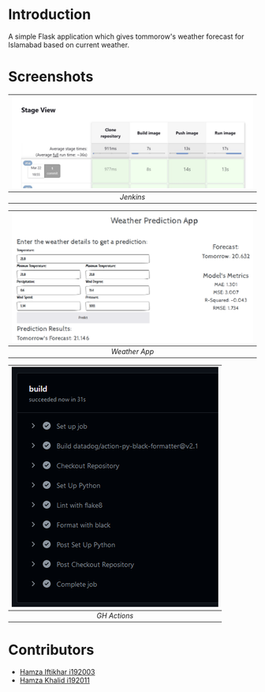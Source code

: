 # Introduction
A simple Flask application which gives tommorow's weather forecast for Islamabad based on current weather.

# Screenshots
| ![Jenkins](./Images/Jenkins.jpg) |
| :--: |
| *Jenkins* |

| ![Weather App](./Images/App.png) |
| :--: |
| *Weather App* |

| ![Github Actions](./Images/Actions.png) |
| :--: |
| *GH Actions* |

# Contributors
* [Hamza Iftikhar i192003](https://github.com/hmzaiftkhar)
* [Hamza Khalid i192011](https://github.com/hmzakhalid)
